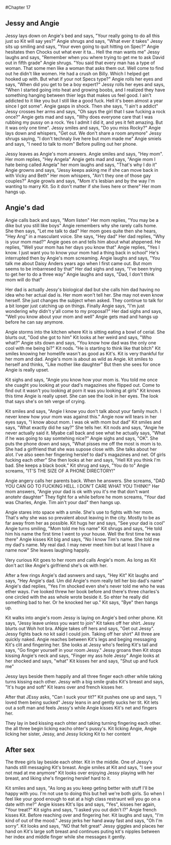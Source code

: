 #Chapter 17
## Jessy and Angie
Jessy lays down on Angie's bed and says, "Your really going to do all this just so Kit will say yes?" Angie shrugs and says, "What ever it takes" Jessy sits up smiling and says, "Your even going to quit hitting on Spec?" Angie hesitates then Chocks out what ever it ta... Hell the man wants me" Jessy laughs and says, "Remember when you where trying to get me to ask David out in fifth grade" Angie shrugs. "You said that every man has a type of woman. That some men like a woman that asks them out. Well come to find out he didn't like women. He had a crush on Billy. Which I helped get hooked up with. But what if your not Specs type?"  Angie rolls her eyes and says, "When did you get to be a boy expert?" Jessy rolls her eyes and says, "When I started going into heat and growing boobs, and I realized they have something hanging between thier legs that makes us feel good. I ain't addicted to it like you but I still like a good fuck. Hell it's been almost a year since I got some". Angie gasps in shock. Then she says, "I ain't a addict" Jessy crosses her arms and says, "Oh says the girl that I saw fucking a rock once?" Angie gets mad and says, "Why does everyone care that I was rubbing my pussy on a rock. Yes I admit I did it, and yes it felt amazing. But it was only one time". Jessy smiles and says, "Do you miss Rocky?" Angie lays down and whispers, "Get out. We don't share a room anymore" Jessy shrugs saying, "I don't technaly live here but mom made me" Angie smiels and says, "I need to talk to mom" Before pulling out her phone.

Jessy leaves as Angie's mom answers. Angie smiles and says, "Hey mom". Her mom replies, "Hey Angela" Angie gets mad and says, "Angie mom I hate being called Angela" her mom laughs and says, "That's why I do it" Angie growns and says, "Jessy keeps asking me if she can move back in with Vicky and Beth" Her mom whispers, "Ain't they one of those gay couples?" Angie growls and says, "Mom it's lesbian and by the way I'm wanting to marry Kit. So it don't matter if she lives here or there" Her mom hangs up. 

## Angie's dad
Angie calls back and says, "Mom listen" Her mom replies, "You may be a dike but you still like boys" Angie remembers why she rarely calls home. She then says, "Let me talk to dad" Her mom goes quite then she hears, "Hey Ang" in a masculant voice. She says, "Hey dad" Her dad replies, "Why is your mom mad?" Angie goes on and tells him about what ahppened. He replies, "Well your mom has her days you know that" Angie replies, "Yes I know. I just want you to know your mom had a thing back in school" He's interrupted then by Angie's mom screaming. Angie laughs and says, "You talk me about Daisy Anders years ago when I first came out. But mom seems to be imbarresed by that" Her dad sighs and says, "I've been trying to get her to do a three way" Angie laughs and says, "Dad, I don't think mom will do that" 

Her dad is actually Jessy's biological dad but she calls him dad having no idea who her actual dad is. Her mom won't tell her. She may not even know herself. She just changes the subject when asked. They continue to talk for a bit longer just catching up on things. Finally Angie says, "I'm just wondering why didn't y'all come to my proposal?" Her dad sighs and says, "Well you know about your mom and well" Angie gets mad and hangs up before he can say anymore.

Angie storms into the kitchen where Kit is sitting eating a bowl of cerial. She blurts out, "God she got to him" Kit looks at her weird and says, "Who what?" Angie sits down and says, "You know how dad was the only one cool with me being bi?" Kit nods. "He is starting to think like that bitch" Kit smiles knowing her homelife wasn't as good as Kit's. Kit is very thankful for her mom and dad. Angie's mom is about as wild as Angie. kit smiles to herself and thinks, "Like mother like daughter" But then she sees for once Angie is really upset.

Kit sighs and says, "Angie you know how your mom is. You told me once she cuaght you looking at your dad's magazines she flipped out. Come to find out it wasn't you looking at porn it was you looking at girls" Kit knows this time Angie is really upset. She can see the look in her eyes. The look that says she's on teh verge of crying. 

Kit smiles and says, "Angie I know you don't talk about your family much. I never knew how your mom was against this." Angie now will tears in her eyes says, "I know about mom. I was ok with mom but dad" Kit smiles and says, "What exactly did he say?" She tells her. Kit nods and says, "Angie he never actually said it. Myabe call back and see what he actually says, "What if he was going to say somtehing nice?" Angie sighs and says, "OK". She puts the phone down and says, "What pisses me off the most is mom is to. She had a girlfriend that she was supose close with. She talks about her alot. I've also seen her fingering herslef to dad's magazines and net. Of girls fucking each other" She then looks at her and says, "Hell Kit you think I'm bad. She keeps a black book." Kit shrug and says, "You do to"  Angie screams, "IT'S THE SIZE OF A PHONE DIRECTORY!" 

Angie angery calls her parents back. When he answers. She screams, "DAD YOU CAN GO TO FUCKING HELL. I DON'T CARE WHAT YOU THINK!" Her mom answers, "Angie your dad is ok with you it's me that don't want anotehr daughter" They fight for a while before he mom screams, "Your dad was Charles, Angie. Tim ain't your dad" then hangs up.

Angie stares into space with a smile. She's use to fights with her mom. That's why she was so prevalent about leaving in the city. Mostly to be as far away from her as possible. Kit hugs her and says, "See your dad is cool" Angie turns smiling, "Mom told me his name" Kit shrugs and says, "He told him his name the first time I went to your house. Well the first time he was there" Angie kisses Kit big and says, "No I know Tim's name. She told me my dad's name. My real dad. I may never meet him but at least I have a name now" She leaves laughing happily. 

Very curious Kit goes to her room and calls Angie's mom. As long as Kit don't act like Angie's girlfriend she's ok with her. 

After a few rings Angie's dad asnwers and says, "Hey Kit" Kit laughs and says, "Hey Angie's dad. Um did Angie's mom really tell her bio dad's name" Angie's dad replies, "Yes I'm shocked even she's never told me who he was ether ways. I've looked threw her book before and there's three charles's one circled with the ass whole wrote beside it. So ehter he really did something bad to her. Or he knocked her up." Kit says, "Bye" then hangs up.

Kit walks into angie's room Jessy is laying on Angie's bed onher phone. Kit says, "Jessy leave unless you want to join" Kit takes off her shirt. Jessy blurts out Woh hot bra. ANgie takes off hers and says, "Get out Jessy". Jessy fights back no kit said I could join. Taking off her shirt" All three are quickly naked. Angie reaches between Kit's legs and beging messaging Kit's clit and fingering her. She looks at Jessy who's feeling Kit's tail and says, "Go finger yourself in your room Jessy." Jessy groans then Kit stops kissing Angie's neck and says, "Finger my ass hole Jessy" Angie looks at her shocked and says, "what" Kit kisses her and says, "Shut up and fuck me"

Jessy lays beside them happily and all three finger each other while taking turns kissing each other. Jessy with a big smile grabs Kit's breast and says, "It's huge and soft" Kit leans over and french kisses her. 

After that JEssy asks, "Can I suck your tit?" Kit pushes one up and says, "I loved them being sucked" Jessy leans in and gently sucks her tit. Kit lets out a soft man and feels Jessy's while Angie kisses Kit's net and fingers her.

They lay in bed kissing each ohter and taking turning fingering each other. the all three begin licking eacho ohter's pussy's. Kit licking Angie, Angie licking her sister, Jessy, and Jessy licking Kit to her content

## After sex
The three girls lay beside each ohter. Kit in the middle. One of Jessy's hands still messaging Kit's breast. Angie smiles at Kit and says, "I see your not mad at me anymore" Kit looks over enjoying Jessy playing with her breast, and liking she's fingering  herslef hard to it. 

Kit smiles and says, "As long as you keep geting better with stuff I'll be happy with you. I'm not use to doing this but hell we're both girls. So when I feel like your good enough to eat at a high class restraunt will you go on a date with me?" Angie kisses KIt's lips and says, "Yes", kisses her again, "Your treat?" Kit sighs and says, "I asked you out didn't I?" Angie french kisses Kit. Before reaching over and fingering her. Kit laughs and says, "I'm kind of out of the mood." Jessy jerks her hand away fast and says, "Oh I'm sorry". Kit looks and says, "NO that felt great" Jessy giggles and places  her hand on Kit's large soft breast and continues puting kit's nipples between her index and middle finger while she messages it gently.
